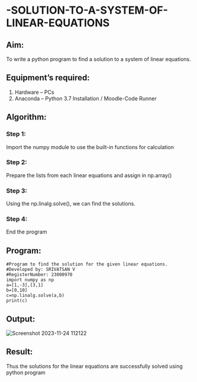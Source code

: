 # -SOLUTION-TO-A-SYSTEM-OF-LINEAR-EQUATIONS
## Aim:
To write a python program to find a solution to a system of linear equations.
## Equipment’s required:
1. 	Hardware – PCs
2. 	Anaconda – Python 3.7 Installation / Moodle-Code Runner
## Algorithm:
### Step 1: 
Import the numpy module to use the built-in functions for calculation
### Step 2: 
Prepare the lists from each linear equations and assign in np.array()
### Step 3: 
Using the np.linalg.solve(), we can find the solutions.
### Step 4: 
End the program
## Program:
```
#Program to find the solution for the given linear equations.
#Developed by: SRIVATSAN V
#RegisterNumber: 23000970
import numpy as np
a=[1,-3],[3,1]
b=[0,10]
c=np.linalg.solve(a,b)
print(c)
```
## Output:
![Screenshot 2023-11-24 112122](https://github.com/Srivatsan0405/-SOLUTION-TO-A-SYSTEM-OF-LINEAR-EQUATIONS/assets/139841630/ffce87a9-ac7d-4abf-90a4-c633afe0b720)

## Result: 
Thus the solutions for the linear equations are successfully solved using python program

